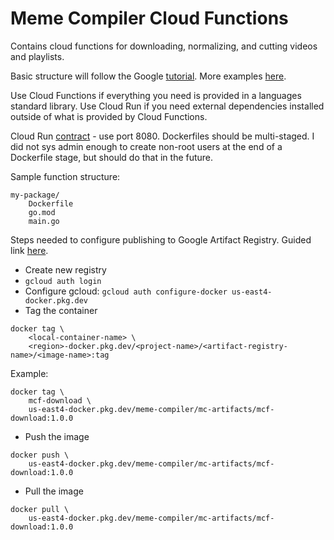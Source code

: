 # Meme Compiler Cloud Functions

Contains cloud functions for downloading, normalizing, and cutting videos and playlists.

Basic structure will follow the Google [tutorial](https://cloud.google.com/run/docs/quickstarts/build-and-deploy/deploy-go-service).
More examples [here](https://github.com/GoogleCloudPlatform/golang-samples/tree/main/run).

Use Cloud Functions if everything you need is provided in a languages standard library.
Use Cloud Run if you need external dependencies installed outside of what is provided by Cloud Functions.

Cloud Run [contract](https://cloud.google.com/run/docs/container-contract) - use port 8080.
Dockerfiles should be multi-staged. I did not sys admin enough to create non-root users at the end of a Dockerfile stage, but should do that in the future.

Sample function structure:
```
my-package/
    Dockerfile
    go.mod
    main.go
```


Steps needed to configure publishing to Google Artifact Registry. Guided link [here](https://cloud.google.com/artifact-registry/docs/docker/store-docker-container-images).

- Create new registry
- `gcloud auth login`
- Configure gcloud: `gcloud auth configure-docker us-east4-docker.pkg.dev`
- Tag the container
```
docker tag \
    <local-container-name> \
    <region>-docker.pkg.dev/<project-name>/<artifact-registry-name>/<image-name>:tag
```

Example:
```
docker tag \
    mcf-download \
    us-east4-docker.pkg.dev/meme-compiler/mc-artifacts/mcf-download:1.0.0
```

- Push the image
```
docker push \
    us-east4-docker.pkg.dev/meme-compiler/mc-artifacts/mcf-download:1.0.0
```

- Pull the image
```
docker pull \
    us-east4-docker.pkg.dev/meme-compiler/mc-artifacts/mcf-download:1.0.0
```